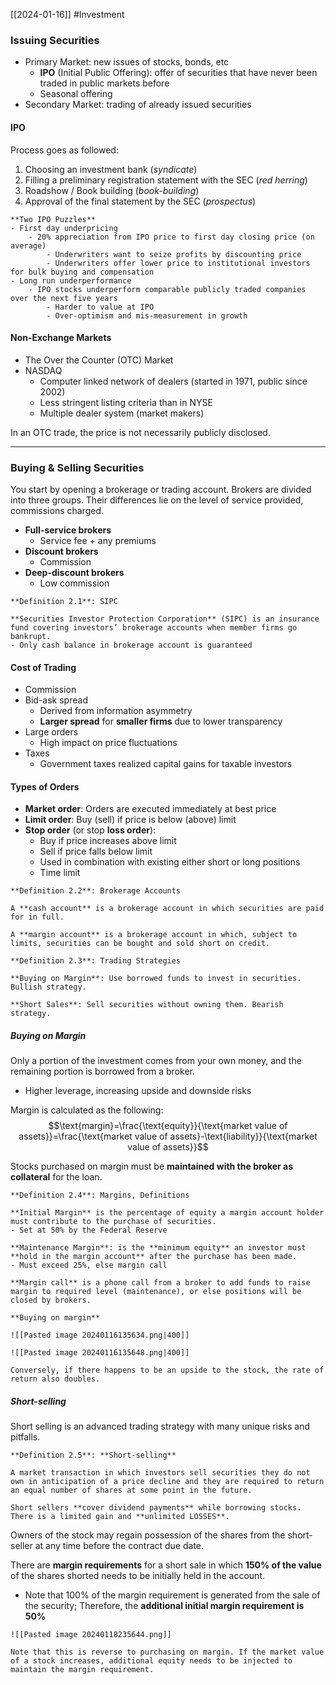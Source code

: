 [[2024-01-16]] #Investment

### Issuing Securities
- Primary Market: new issues of stocks, bonds, etc
	- **IPO** (Initial Public Offering): offer of securities that have never been traded in public markets before
	- Seasonal offering
- Secondary Market: trading of already issued securities

#### IPO
Process goes as followed:
1. Choosing an investment bank (*syndicate*)
2. Filling a preliminary registration statement with the SEC (*red herring*)  
3. Roadshow / Book building (*book-building*)
4. Approval of the final statement by the SEC (*prospectus*)

```ad-info
**Two IPO Puzzles**
- First day underpricing  
	- 20% appreciation from IPO price to first day closing price (on average)
		- Underwriters want to seize profits by discounting price 
		- Underwriters offer lower price to institutional investors for bulk buying and compensation
- Long run underperformance  
	- IPO stocks underperform comparable publicly traded companies over the next five years
		- Harder to value at IPO
		- Over-optimism and mis-measurement in growth
```

#### Non-Exchange Markets 
- The Over the Counter (OTC) Market
- NASDAQ
	- Computer linked network of dealers (started in 1971, public since 2002)
	- Less stringent listing criteria than in NYSE
	- Multiple dealer system (market makers)

In an OTC trade, the price is not necessarily publicly disclosed.

---
### Buying & Selling Securities 
You start by opening a brokerage or trading account. Brokers are divided into three groups. Their differences lie on the level of service provided, commissions charged.
- **Full-service brokers**  
	- Service fee + any premiums
- **Discount brokers**
	- Commission
- **Deep-discount brokers**
	- Low commission 

```ad-important
**Definition 2.1**: SIPC

**Securities Investor Protection Corporation** (SIPC) is an insurance fund covering investors’ brokerage accounts when member firms go bankrupt.
- Only cash balance in brokerage account is guaranteed

```
#### Cost of Trading
- Commission
- Bid-ask spread
	- Derived from information asymmetry
	- **Larger spread** for **smaller firms** due to lower transparency
- Large orders
	- High impact on price fluctuations
- Taxes
	- Government taxes realized capital gains for taxable investors

#### Types of Orders 
- **Market order**: Orders are executed immediately at best price
- **Limit order**: Buy (sell) if price is below (above) limit
- **Stop order** (or stop **loss order**): 
	- Buy if price increases above limit
	- Sell if price falls below limit
	- Used in combination with existing either short or long positions
	- Time limit

```ad-important
**Definition 2.2**: Brokerage Accounts

A **cash account** is a brokerage account in which securities are paid for in full.  

A **margin account** is a brokerage account in which, subject to limits, securities can be bought and sold short on credit.  
```

```ad-important
**Definition 2.3**: Trading Strategies

**Buying on Margin**: Use borrowed funds to invest in securities. Bullish strategy.  

**Short Sales**: Sell securities without owning them. Bearish strategy.
```

##### Buying on Margin
Only a portion of the investment comes from your own money, and the remaining portion is borrowed from a broker. 
- Higher leverage, increasing upside and downside risks

Margin is calculated as the following:
$$\text{margin}=\frac{\text{equity}}{\text{market value of assets}}=\frac{\text{market value of assets}-\text{liability}}{\text{market value of assets}}$$

Stocks purchased on margin must be **maintained with the broker as collateral** for the loan.  

```ad-important
**Definition 2.4**: Margins, Definitions

**Initial Margin** is the percentage of equity a margin account holder must contribute to the purchase of securities.
- Set at 50% by the Federal Reserve

**Maintenance Margin**: is the **minimum equity** an investor must **hold in the margin account** after the purchase has been made.
- Must exceed 25%, else margin call

**Margin call** is a phone call from a broker to add funds to raise margin to required level (maintenance), or else positions will be closed by brokers.
```

```ad-example
**Buying on margin** 

![[Pasted image 20240116135634.png|400]]

![[Pasted image 20240116135648.png|400]]

Conversely, if there happens to be an upside to the stock, the rate of return also doubles.
```

##### Short-selling
Short selling is an advanced trading strategy with many unique risks and pitfalls.  

```ad-important
**Definition 2.5**: **Short-selling** 

A market transaction in which investors sell securities they do not own in anticipation of a price decline and they are required to return an equal number of shares at some point in the future.

Short sellers **cover dividend payments** while borrowing stocks. There is a limited gain and **unlimited LOSSES**.
```

Owners of the stock may regain possession of the shares from the short-seller at any time before the contract due date.

There are **margin requirements** for a short sale in which **150% of the value** of the shares shorted needs to be initially held in the account.
- Note that 100% of the margin requirement is generated from the sale of the security; Therefore, the **additional initial margin requirement is 50%**

```ad-example
![[Pasted image 20240118235644.png]]
```

```ad-note
Note that this is reverse to purchasing on margin. If the market value of a stock increases, additional equity needs to be injected to maintain the margin requirement. 
```
